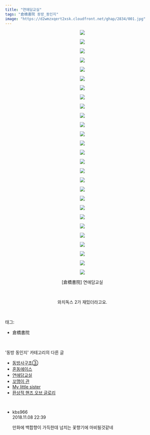 ```yaml
---
title: "연애담교실"
tags: "倉橋書院 동방_동인지"
image: "https://d2wmzxqert2xsk.cloudfront.net/ghap/2834/001.jpg"
---
```

<div class="article">
<p style="text-align: center; clear: none; float: none;"><img src="{{ site.imgserver11 }}/ghap/2834/001.jpg"/></p>
<p style="text-align: center; clear: none; float: none;"><img src="{{ site.imgserver11 }}/ghap/2834/002.jpg"/></p>
<p style="text-align: center; clear: none; float: none;"><img src="{{ site.imgserver11 }}/ghap/2834/003.jpg"/></p>
<p style="text-align: center; clear: none; float: none;"><img src="{{ site.imgserver11 }}/ghap/2834/004.jpg"/></p>
<p style="text-align: center; clear: none; float: none;"><img src="{{ site.imgserver11 }}/ghap/2834/005.jpg"/></p>
<p style="text-align: center; clear: none; float: none;"><img src="{{ site.imgserver11 }}/ghap/2834/006.jpg"/></p>
<p style="text-align: center; clear: none; float: none;"><img src="{{ site.imgserver11 }}/ghap/2834/007.jpg"/></p>
<p style="text-align: center; clear: none; float: none;"><img src="{{ site.imgserver11 }}/ghap/2834/008.jpg"/></p>
<p style="text-align: center; clear: none; float: none;"><img src="{{ site.imgserver11 }}/ghap/2834/009.jpg"/></p>
<p style="text-align: center; clear: none; float: none;"><img src="{{ site.imgserver11 }}/ghap/2834/010.jpg"/></p>
<p style="text-align: center; clear: none; float: none;"><img src="{{ site.imgserver11 }}/ghap/2834/011.jpg"/></p>
<p style="text-align: center; clear: none; float: none;"><img src="{{ site.imgserver11 }}/ghap/2834/012.jpg"/></p>
<p style="text-align: center; clear: none; float: none;"><img src="{{ site.imgserver11 }}/ghap/2834/013.jpg"/></p>
<p style="text-align: center; clear: none; float: none;"><img src="{{ site.imgserver11 }}/ghap/2834/014.jpg"/></p>
<p style="text-align: center; clear: none; float: none;"><img src="{{ site.imgserver11 }}/ghap/2834/015.jpg"/></p>
<p style="text-align: center; clear: none; float: none;"><img src="{{ site.imgserver11 }}/ghap/2834/016.jpg"/></p>
<p style="text-align: center; clear: none; float: none;"><img src="{{ site.imgserver11 }}/ghap/2834/017.jpg"/></p>
<p style="text-align: center; clear: none; float: none;"><img src="{{ site.imgserver11 }}/ghap/2834/018.jpg"/></p>
<p style="text-align: center; clear: none; float: none;"><img src="{{ site.imgserver11 }}/ghap/2834/019.jpg"/></p>
<p style="text-align: center; clear: none; float: none;"><img src="{{ site.imgserver11 }}/ghap/2834/020.jpg"/></p>
<p style="text-align: center; clear: none; float: none;"><img src="{{ site.imgserver11 }}/ghap/2834/021.jpg"/></p>
<p style="text-align: center; clear: none; float: none;"><img src="{{ site.imgserver11 }}/ghap/2834/022.jpg"/></p>
<p style="text-align: center; clear: none; float: none;"><img src="{{ site.imgserver11 }}/ghap/2834/023.jpg"/></p>
<p style="text-align: center; clear: none; float: none;"><img src="{{ site.imgserver11 }}/ghap/2834/024.jpg"/></p>
<p style="text-align: center; clear: none; float: none;"><img src="{{ site.imgserver11 }}/ghap/2834/025.jpg"/></p>
<p style="text-align: center; clear: none; float: none;"><img src="{{ site.imgserver11 }}/ghap/2834/026.jpg"/></p>
<p style="text-align: center; clear: none; float: none;"><img src="{{ site.imgserver11 }}/ghap/2834/027.jpg"/></p>
<p style="text-align: center; clear: none; float: none;">[倉橋書院] 연애담교실</p>
<p style="text-align: center; clear: none; float: none;"><br/></p>
<p style="text-align: center; clear: none; float: none;">와치독스 2가 재밌더라고요.</p>
</div><br/>
<div class="tagTrail">
<p>태그: </p>
<ul>
<li>倉橋書院</li>
</ul>
</div><br/>
<div class="another">
<p>'동방 동인지' 카테고리의 다른 글</p>
<ul>
<li><a href="/ghap_2836">동방사구초③</a></li>
<li><a href="/ghap_2835">혼동에이스</a></li>
<li><a href="/ghap_2834">연애담교실</a></li>
<li><a href="/ghap_2829">꼬맹이 관</a></li>
<li><a href="/ghap_2828">My little sister</a></li>
<li><a href="/ghap_2827">환상적 핸즈 오브 글로리</a></li>
</ul>
</div><br/>
<div class="cb_module cb_fluid">
<div class="cb_wrt cb_profile">
<div class="comment">
<ul>
<li class="cb_thumb_off" id="comment15370090">
<div class="cb_comment_area">
<div class="cb_info_area">
<div class="cb_section">
<span class="cb_nick_name">kbs966</span>
</div>
<div class="cb_section">
<span class="cb_date">2018.11.08 22:39 </span>
</div>
</div>
<div class="cb_dsc_comment">
<p class="cb_dsc">
											만화에 백합향이 가득한데 넘치는 꽃향기에 마비될것같네
										</p>
</div>
</div></li>
</ul>
</div>
</div><!-- commentList close -->
</div><br/>
